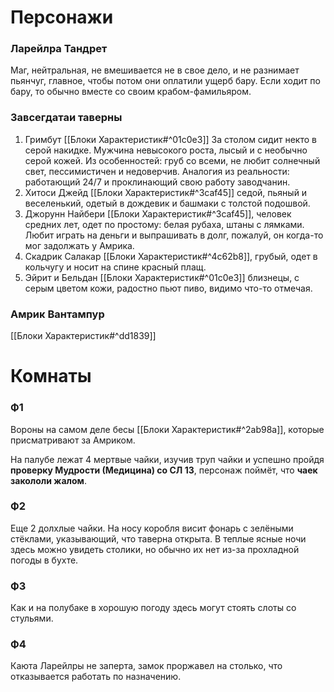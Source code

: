 # Персонажи

### Ларейлра Тандрет
Маг, нейтральная, не вмешивается не в свое дело, и не разнимает пьянчуг, главное, чтобы потом они оплатили ущерб бару. Если ходит по бару, то обычно вместе со своим крабом-фамильяром.

### Завсегдатаи таверны
1. Гримбут [[Блоки Характеристик#^01c0e3]]
	За столом сидит некто в серой накидке. Мужчина невысокого роста, лысый и с необычно серой кожей. Из особенностей: груб со всеми, не любит солнечный свет, 
	пессимистичен и недоверчив. Аналогия из реальности: работающий 24/7 и проклинающий свою работу заводчанин.
2. Хитоси Джейд [[Блоки Характеристик#^3caf45]] седой, пьяный и веселенький, одетый в дождевик и башмаки с толстой подошвой.
3. Джорунн Найбери [[Блоки Характеристик#^3caf45]], человек средних лет, одет по простому: белая рубаха, штаны с лямками. Любит играть на деньги и выпрашивать в долг, пожалуй, он когда-то мог задолжать у Амрика.
4. Скадрик Салакар [[Блоки Характеристик#^4c62b8]], грубый, одет в кольчугу и носит на спине красный плащ.
5. Эйрит и Бельдан [[Блоки Характеристик#^01c0e3]] близнецы, с серым цветом кожи, радостно пьют пиво, видимо что-то отмечая.

### Амрик Вантампур
[[Блоки Характеристик#^dd1839]]


# Комнаты
### Ф1
Вороны на самом деле бесы [[Блоки Характеристик#^2ab98a]], которые присматривают за Амриком.

На палубе лежат 4 мертвые чайки, изучив труп чайки и успешно пройдя **проверку Мудрости (Медицина) со СЛ 13**, персонаж поймёт, что **чаек закололи жалом**.

### Ф2
Еще 2 долхлые чайки. На носу коробля висит фонарь с зелёными стёклами, указывающий, что таверна открыта. В теплые ясные ночи здесь можно увидеть столики, но обычно их нет из-за прохладной погоды в бухте.
### Ф3 
Как и на полубаке в хорошую погоду здесь могут стоять слоты со стульями.

### Ф4
Каюта Ларейлры не заперта, замок проржавел на столько, что отказывается работать по назначению.
